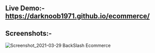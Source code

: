 ## Live Demo:- https://darknoob1971.github.io/ecommerce/


## Screenshots:-

![Screenshot_2021-03-29 BackSlash Ecommerce](https://user-images.githubusercontent.com/57964315/112765907-32805300-9031-11eb-87ff-a811748aec05.png)
